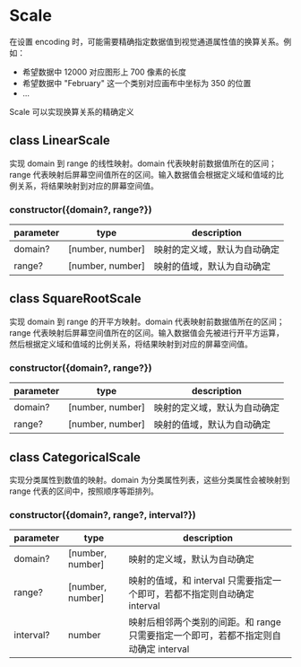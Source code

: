 # Scale

在设置 encoding 时，可能需要精确指定数据值到视觉通道属性值的换算关系。例如：

- 希望数据中 12000 对应图形上 700 像素的长度
- 希望数据中 "February" 这一个类别对应画布中坐标为 350 的位置
- ...

Scale 可以实现换算关系的精确定义

## class LinearScale

实现 domain 到 range 的线性映射。domain 代表映射前数据值所在的区间；range 代表映射后屏幕空间值所在的区间。输入数据值会根据定义域和值域的比例关系，将结果映射到对应的屏幕空间值。

### constructor({domain?, range?})

| parameter | type             | description                  |
| --------- | ---------------- | ---------------------------- |
| domain?   | [number, number] | 映射的定义域，默认为自动确定 |
| range?    | [number, number] | 映射的值域，默认为自动确定   |

## class SquareRootScale

实现 domain 到 range 的开平方映射。domain 代表映射前数据值所在的区间；range 代表映射后屏幕空间值所在的区间。输入数据值会先被进行开平方运算，然后根据定义域和值域的比例关系，将结果映射到对应的屏幕空间值。

### constructor({domain?, range?})

| parameter | type             | description                  |
| --------- | ---------------- | ---------------------------- |
| domain?   | [number, number] | 映射的定义域，默认为自动确定 |
| range?    | [number, number] | 映射的值域，默认为自动确定   |

## class CategoricalScale

实现分类属性到数值的映射。domain 为分类属性列表，这些分类属性会被映射到 range 代表的区间中，按照顺序等距排列。

### constructor({domain?, range?, interval?})

| parameter | type             | description                                                                          |
| --------- | ---------------- | ------------------------------------------------------------------------------------ |
| domain?   | [number, number] | 映射的定义域，默认为自动确定                                                         |
| range?    | [number, number] | 映射的值域，和 interval 只需要指定一个即可，若都不指定则自动确定 interval            |
| interval? | number           | 映射后相邻两个类别的间距。和 range 只需要指定一个即可，若都不指定则自动确定 interval |
